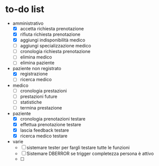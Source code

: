 # to-do list

- amministrativo
    - [x] accetta richiesta prenotazione 
    - [x] rifiuta richiesta prenotazione
    - [x] aggiungi indisponibilità medico 
    - [ ] aggiungi specializzazione medico
    - [ ] cronologia richiesta prenotazione
    - [ ] elimina medico 
    - [ ] elimina paziente

- paziente non registrato 
    - [x] registrazione 
    - [ ] ricerca medico
- medico
    - [ ] cronologia prestazioni 
    - [ ] prestazioni future
    - [ ] statistiche 
    - [ ] termina prestazione
- paziente
    - [x] cronologia prenotazioni testare
    - [x] effettua prenotazione testare
    - [x] lascia feedback testare
    - [x] ricerca medico testare

- varie
    - [ ] sistemare tester per fargli testare tutte le funzioni
    - [ ] Sistemare DBERROR se trigger completezza persona è attivo
    - [ ] 